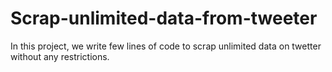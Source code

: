 # Scrap-unlimited-data-from-tweeter

In this project, we write few lines of code to scrap unlimited data on twetter without any restrictions.

